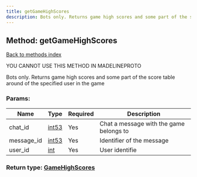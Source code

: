 ```yaml
---
title: getGameHighScores
description: Bots only. Returns game high scores and some part of the score table around of the specified user in the game
---
```

## Method: getGameHighScores  
[Back to methods index](index.md)


YOU CANNOT USE THIS METHOD IN MADELINEPROTO


Bots only. Returns game high scores and some part of the score table around of the specified user in the game

### Params:

| Name     |    Type       | Required | Description |
|----------|---------------|----------|-------------|
|chat\_id|[int53](../types/int53.md) | Yes|Chat a message with the game belongs to|
|message\_id|[int53](../types/int53.md) | Yes|Identifier of the message|
|user\_id|[int](../types/int.md) | Yes|User identifie|


### Return type: [GameHighScores](../types/GameHighScores.md)

